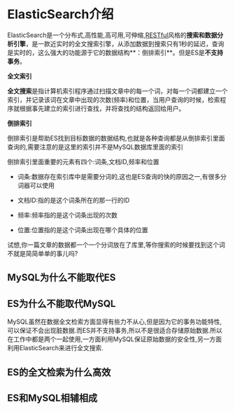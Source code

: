 # ElasticSearch介绍

ElasticSearch是一个分布式,高性能,高可用,可伸缩,[RESTful](https://so.csdn.net/so/search?q=RESTful&spm=1001.2101.3001.7020)风格的**搜索和数据分析引擎**，是一款近实时的全文搜索引擎，从添加数据到搜索只有1秒的延迟，查询是实时的，这么强大的功能源于它的数据结构**：倒排索引**。但是ES是**不支持事务**。

**全文索引**

**全文搜索**是指计算机索引程序通过扫描文章中的每一个词，对每一个词都建立一个索引，并记录该词在文章中出现的次数(频率)和位置，当用户查询的时候，检索程序就根据事先建立的索引进行查找，并将查找的结构返回给用户。

**倒排索引**

倒排索引是帮助ES找到目标数据的数据结构,也就是各种查询都是从倒排索引里面查询的,需要注意的是这里的索引并不是MySQL数据库里面的索引

倒排索引里面重要的元素有四个:词条,文档ID,频率和位置

- 词条:数据存在索引库中是需要分词的,这也是ES查询的快的原因之一,有很多分词器可以使用

- 文档ID:指的是这个词条所在的那一行的ID

- 频率:频率指的是这个词条出现的次数

- 位置:位置指的是这个词条出现在哪个具体的位置

试想,你一篇文章的数据都一个一个分词放在了库里,等你搜索的时候要找到这个词不就是简简单单的事儿吗?


## MySQL为什么不能取代ES



## ES为什么不能取代MySQL

MySQL虽然在数据全文检索方面显得有些力不从心,但是因为它的事务功能特性,可以保证不会出现脏数据.而ES并不支持事务,所以不是很适合存储原始数据.所以在工作中都是两个一起使用,一方面利用MySQL保证原始数据的安全性,另一方面利用ElasticSearch来进行全文搜索.

## ES的全文检索为什么高效



## ES和MySQL相辅相成


